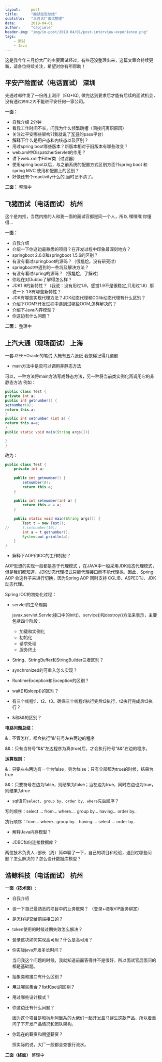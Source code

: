 ```yaml
---
layout:     post
title:      "面试经验总结"
subtitle:   "三月大厂面试整理"
date:       2019-04-01
author:     "caojiele"
header-img: "img/in-post/2019.04/01/post-interview-experience.png"
tags:
    - 面试
    - Java
---
```


这是我今年三月份大厂的主要面试经过，有些还没整理出来，这篇文章会持续更新，请各位持续关注，希望对你有所帮助！

## 平安产险面试（电话面试） 深圳
先通过邮件发了一份线上测评（EQ+IQ), 做完达到要求后才能有后续的面试机会，没有通过`两年之内`不能进平安任何一家公司。

**一面：**
* 自我介绍 2分钟
* 看我工作时间不长，问我为什么频繁跳槽（间接问离职原因）
* 关注过平安哪些架构?(我就说了[军哥](https://github.com/HaojunRen)的pass平台）
* 解释下什么是用户态和内核态以及区别？
* 用过spring boot哪些版本？新版本相对于旧版本有哪些改变？
* web.xml中DispatcherServlet的作用？
* 讲下web.xml中Filter类（过滤器）
* 使用spring boot以后，与之前系统的配置方式区别方面?(spring boot 和 spring MVC 使用和配置上的区别？
* 好像还有个reactivity什么的,当时记不清了。

**二面：**
整理中

## 飞猪面试（电话面试） 杭州
这个是内推，当然内推的人和我一面的面试官都是同一个人，所以 嘿嘿嘿 你懂得...

**一面：**
* 自我介绍
* 介绍一下你这边最熟悉的项目？在开发过程中印象最深刻地方？
* springboot 2.0.0和springboot 1.5.6的区别？
* 有没有看过springboot的源码？（很尴尬，没有研究过）
* springboot中遇到的一些坑及解决方法？
* 有没有看过spring的源码？（很尴尬，了解过）
* 你现在对Dubbo了解得怎么样？
* JDK1.9的新特性？（我说：没有用过1.9，感觉1.9不是很稳定,只用过1.8）那说一下 1.8有哪些新特性？
* JDK有哪些实现代理方法？JDK动态代理和CGlib动态代理有什么区别？
* 介绍下OOM?开发过程中遇到过哪些OOM,怎样解决的？
* 介绍下Java内存模型？
* 你这边有什么问题？

**二面：**
整理中

## 上汽大通（现场面试） 上海
一套J2EE+Oracle的笔试 大概有五六张纸 我依稀记得几道题

* main方法中是否可以调用非静态方法

可以，一种方法将main方法写成静态方法，另一种将当前类实例化再调用它的非静态方法 例如：

```java
public class Test {
private int a;
public int getnumber() {
setnumber(8);
return this.a;
}
public int setnumber (int a) {
return this.a=a;
}
public static void main(String args[]){

}
}
```
改为：

```java
public class Test {
    private int a;
 
    public int getnumber() {
        setnumber(8);
        return this.a;
    }
 
    public int setnumber(int a) {
        return this.a = a;
    }
 
    public static void main(String args[]) {
        Test t = new Test();
//      t.setnumber(10);
        int a = t.getnumber();
        System.out.println(a);
    }
}
```
* 解释下AOP和IOC的工作机制？

AOP思想的实现一般都是基于代理模式 ，在JAVA中一般采用JDK动态代理模式，但是我们都知道，JDK动态代理模式只能代理接口而不能代理类。因此，Spring AOP 会这样子来进行切换，因为Spring AOP 同时支持 CGLIB、ASPECTJ、JDK动态代理。

Spring IOC的初始化过程： 


* servlet的生命周期

  javax.servlet.Servlet接口中的init()、service()和destroy()方法来表示，主要包括四个阶段：
  * 加载和实例化
  * 初始化
  * 请求处理
  * 服务终止

* String、StringBuffer和StringBuilder三者区别？
* synchronized的可重入怎么实现？
* RuntimeException和Exception的区别？
* wait()和sleep()的区别？
* 有三个线程t1、t2、t3。确保三个线程t1执行完后t2执行，t2执行完成后t3执行？

* &和&&的区别？

**电路问题总结：**

&：不管怎样，都会执行"&"符号左右两边的程序

&&：只有当符号"&&"左边程序为真(true)后，才会执行符号"&&"右边的程序。

**运算规则：**

&：只要左右两边有一个为false，则为false；只有全部都为true的时候，结果为true

&&：只要符号左边为false，则结果为false；当左边为true，同时右边也为true，则结果为true

* sql语句`select`、`group by`、`order by`、`where`先后顺序？

写的顺序：select ... from... where.... group by... having... order by..

执行顺序：from... where...group by... having.... select ... order by...

* 解释Java内存模型？

* JDBC如何连接数据库？

两位技术负责人+部长（周）简单聊了一下，自己的项目和经验，遇到过哪些问题？怎么解决的？怎么设计数据库模型？

## 浩鲸科技（电话面试） 杭州

**一面（技术面）:**
* 自我介绍
* 谈一下自己最熟悉的项目中的业务框架？
（登录+权限VIP服务绑定）
* 是怎样提交给前端接口的？
* token使用的时候过期失效怎么解决？
* 登录这块如何实现高可用？什么是高可用？
* 你实际java开发多长时间？

  当问我这个问题的时候，我就知道前面答得并不是很好，所以面试官后面问的都是基础题。
* 抽象类和接口有什么区别？
* 用过哪些集合？list和set的区别？
* 用过哪些设计模式？
* 你这边还有什么问题？

  因为这个项目是和杭州阿里系的大佬们一起开发盒马鲜生这款产品，所以着重问了下开发产品情况和团队架构。
* 你现在的薪资和期望薪资？

  照实际的说，大厂一般都会查银行流水。

**二面（终面）**
整理中
